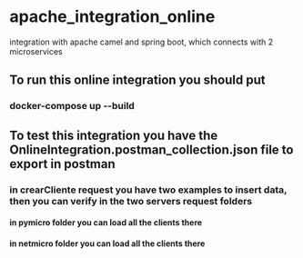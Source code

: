 # apache_integration_online
integration with apache camel and spring boot, which connects with 2 microservices

## To run this online integration you should put
### docker-compose up --build

## To test this integration you have the OnlineIntegration.postman_collection.json file to export in postman

### in crearCliente request you have two examples to insert data, then you can verify in the two servers request folders
#### in pymicro folder you can load all the clients there
#### in netmicro folder you can load all the clients there
